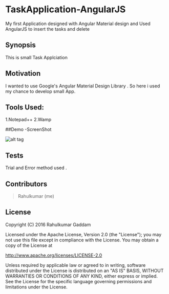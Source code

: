 # TaskApplication-AngularJS
My first Application designed with Angular Material design and Used AngularJS to insert the tasks and delete


## Synopsis

This is small Task Applciation 


## Motivation

I wanted to use Google's Angular Material Design Library . So here i used my chance to develop small App.




## Tools Used:
1.Notepad++
2.Wamp

##Demo -ScreenShot

![alt tag](https://github.com/rbutani/TaskApplication-AngularJS/blob/master/taskapp.PNG)


## Tests

Trial and Error method used .

## Contributors

>Rahulkumar (me)

## License

Copyright (C) 2016 Rahulkumar Gaddam

Licensed under the Apache License, Version 2.0 (the "License");
you may not use this file except in compliance with the License.
You may obtain a copy of the License at

http://www.apache.org/licenses/LICENSE-2.0

Unless required by applicable law or agreed to in writing, software
distributed under the License is distributed on an "AS IS" BASIS,
WITHOUT WARRANTIES OR CONDITIONS OF ANY KIND, either express or implied.
See the License for the specific language governing permissions and
limitations under the License.
